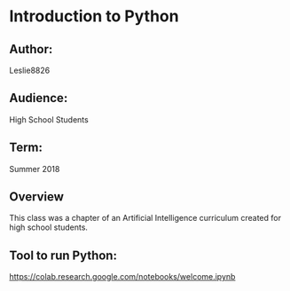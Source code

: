 # Introduction to Python

## Author: 
Leslie8826

## Audience: 
High School Students

## Term:
Summer 2018

## Overview
This class was a chapter of an Artificial Intelligence curriculum created for high school students.

## Tool to run Python: 
https://colab.research.google.com/notebooks/welcome.ipynb

